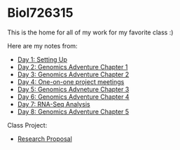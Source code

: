 # Biol726315
This is the home for all of my work for my favorite class :)

Here are my notes from:
- [Day 1: Setting Up](https://github.com/jtm077/Biol726315/blob/main/Class%20Notes/Day1.md)
- [Day 2: Genomics Adventure Chapter 1](https://github.com/jtm077/Biol726315/blob/main/Class%20Notes/Day2.md)
- [Day 3: Genomics Adventure Chapter 2](https://github.com/jtm077/Biol726315/blob/main/Day3.md)
- [Day 4: One-on-one project meetings](https://github.com/jtm077/Biol726315/blob/main/Day4.md)
- [Day 5: Genomics Advneture Chapter 3](https://github.com/jtm077/Biol726315/blob/main/Day5.md)
- [Day 6: Genomics Adventure Chapter 4](https://github.com/jtm077/Biol726315/blob/main/Day6.md)
- [Day 7: RNA-Seq Analysis](https://github.com/jtm077/Biol726315/blob/main/Day7.md)
- [Day 8: Genomics Adventure Chapter 5]()

Class Project:
- [Research Proposal](https://github.com/jtm077/Biol726315/blob/main/Class%20Project/BIOL7263%20Project%20Proposal.pdf)
